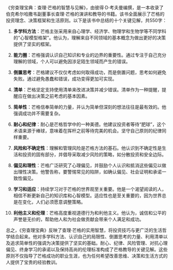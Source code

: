 《穷查理宝典：查理·芒格的智慧与见解》，由彼得·D·考夫曼编撰，是一本收录了伯克希尔哈撒韦副董事长查理·芒格的演讲和教导的书籍。该书全面展示了芒格的投资理念、决策框架和生活原则。以下是该书中总结的十个关键见解，共550字：

1. **多学科方法**：芒格主张采用来自心理学、经济学、物理学和生物学等不同学科的“心智模型格架”。他认为，理解来自不同领域的基本概念为做出更好的决策提供了坚实的框架。

2. **能力圈**：芒格强调认识自己知识和专业的边界的重要性。通过专注于自己充分理解的领域，个人可以避免因涉足陌生领域而产生的错误。

3. **倒置思考**：芒格建议不仅仅考虑如何取得成功，而是倒置问题，思考如何避免失败。通过避免愚蠢和错误，成功变得更加可实现。

4. **清单**：芒格坚定支持使用清单来改进决策并减少错误。清单作为一种提醒，提醒应在做出决策之前考虑的基本因素。

5. **简单性**：芒格信奉简单的力量，并认为简单但深刻的想法往往是最有效的。他强调成功并不需要复杂。

6. **耐心和纪律**：耐心是芒格哲学中的一种美德。他建议投资者等待“肥球”，这个术语来源于棒球，意味着在挥杆之前等待完美的机会。坚守自己原则的纪律同样重要。

7. **风险和不确定性**：理解和管理风险是芒格方法的基石。他认识到不确定性是生活和投资的固有部分，并倡导采取减少风险的策略，如分散投资和安全边际。

8. **偏见和理性**：芒格广泛研究了心理偏见，并鼓励个人认识和抵消这些偏见以做出理性决策。他警告称，要警惕常见的陷阱，如确认偏见、社会证明和承诺一致性偏见。

9. **学习和适应**：持续学习对于芒格的世界观至关重要。他是一个渴望阅读的人，相信不断更新自己的知识库和心智模型。适应性也是至关重要的，因为世界总是在变化，人们必须愿意调整策略。

10. **利他主义和伦理**：芒格高度重视道德行为和利他主义。他认为，诚信和公平的声誉是无价的，帮助他人和为社会做贡献会带来个人满足和成功。

总之，《穷查理宝典》反映了查理·芒格的实用智慧，将投资技巧与更广泛的生活哲学结合起来。他对多学科方法、认识自己的局限性、倒置思考的力量、利用清单以及追求简单性的强调为决策提供了坚实的基础。耐心、纪律、风险管理、对抗心理偏见、终身学习的承诺以及保持高尚的伦理标准构成了芒格教导的关键见解。这些原则不仅指导了芒格成功的职业生涯，也为任何希望改善思维、决策和生活方式的人提供了宝贵的经验教训。